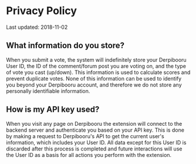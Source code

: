 # Privacy Policy

Last updated: 2018-11-02

## What information do you store?

When you submit a vote, the system will indefinitely store your Derpibooru User ID, the ID of the comment/forum post you are voting on, and the type of vote you cast (up/down). This information is used to calculate scores and prevent duplicate votes. None of this information can be used to identify you beyond your Derpibooru account, and therefore we do not store any personally identifiable information.

## How is my API key used?

When you visit any page on Derpibooru the extension will connect to the backend server and authenticate you based on your API key. This is done by making a request to Derpibooru's API to get the current user's information, which includes your User ID. All data except for this User ID is discarded after this process is completed and future interactions will use the User ID as a basis for all actions you perform with the extension.
